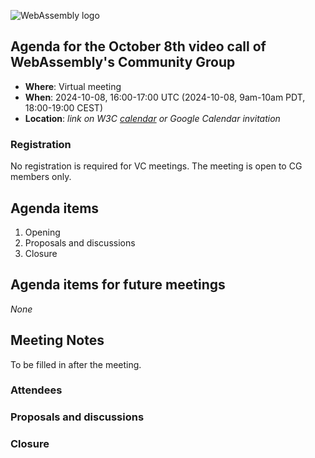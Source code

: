 ![WebAssembly logo](/images/WebAssembly.png)

## Agenda for the October 8th video call of WebAssembly's Community Group

- **Where**: Virtual meeting
- **When**: 2024-10-08, 16:00-17:00 UTC (2024-10-08, 9am-10am PDT, 18:00-19:00 CEST)
- **Location**: *link on W3C [calendar](https://www.w3.org/groups/cg/webassembly/calendar/) or Google Calendar invitation*

### Registration

No registration is required for VC meetings. The meeting is open to CG members only.

## Agenda items

1. Opening
1. Proposals and discussions
1. Closure

## Agenda items for future meetings

*None*

## Meeting Notes

To be filled in after the meeting.

### Attendees

### Proposals and discussions

### Closure
